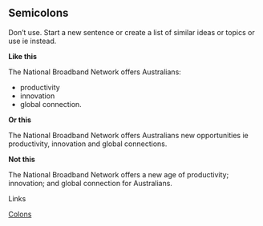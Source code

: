 ---
---
## Semicolons

Don’t use. Start a new sentence or create a list of similar ideas or topics or use ie instead.

**Like this**

The National Broadband Network offers Australians:

- productivity
- innovation
- global connection.


**Or this**

The National Broadband Network offers Australians new opportunities ie productivity, innovation and global connections.

**Not this**

The National Broadband Network offers a new age of productivity; innovation; and global connection for Australians.

Links

[Colons](/_entries/2016-05-04-colons-and-semicolons.md "Colons")
